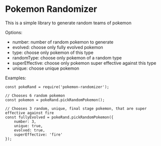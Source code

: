 Pokemon Randomizer
==================

This is a simple library to generate random teams of pokemon


Options:

* number: number of random pokemon to generate
* evolved: choose only fully evolved pokemon
* type: choose only pokemon of this type
* randomType: choose only pokemon of a random type
* superEffective: choose only pokemon super effective against this type
* unique: choose unique pokemon

Examples:

    const pokeRand = require('pokemon-randomizer');

    // Chooses 6 random pokemon
    const pokemon = pokeRand.pickRandomPokemon();

    // Chooses 3 random, unique, final stage pokemon, that are super effective against fire
    const fullyEvolved = pokeRand.pickRandomPokemon({
        number: 3,
        unique: true,
        evolved: true,
        superEffective: 'fire'
    });
